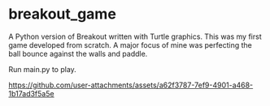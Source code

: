 # breakout_game

A Python version of Breakout written with Turtle graphics.
This was my first game developed from scratch.
A major focus of mine was perfecting the ball bounce against the walls and paddle.

Run main.py to play.

https://github.com/user-attachments/assets/a62f3787-7ef9-4901-a468-1b17ad3f5a5e


